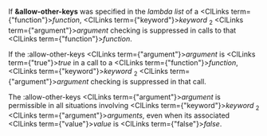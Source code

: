  



If **&amp;allow-other-keys** was specified in the *lambda list* of a <ClLinks  term={"function"}><i>function</i></ClLinks>, <ClLinks  term={"keyword"}><i>keyword</i></ClLinks> <sub>2</sub> <ClLinks  term={"argument"}><i>argument</i></ClLinks> checking is suppressed in calls to that <ClLinks  term={"function"}><i>function</i></ClLinks>.  







If the :allow-other-keys <ClLinks  term={"argument"}><i>argument</i></ClLinks> is <ClLinks  term={"true"}><i>true</i></ClLinks> in a call to a <ClLinks  term={"function"}><i>function</i></ClLinks>, <ClLinks  term={"keyword"}><i>keyword</i></ClLinks> <sub>2</sub> <ClLinks  term={"argument"}><i>argument</i></ClLinks> checking is suppressed in that call. 



The :allow-other-keys <ClLinks  term={"argument"}><i>argument</i></ClLinks> is permissible in all situations involving <ClLinks  term={"keyword"}><i>keyword</i></ClLinks> <sub>2</sub> <ClLinks  term={"argument"}><i>arguments</i></ClLinks>, even when its associated <ClLinks  term={"value"}><i>value</i></ClLinks> is <ClLinks  term={"false"}><i>false</i></ClLinks>. 



